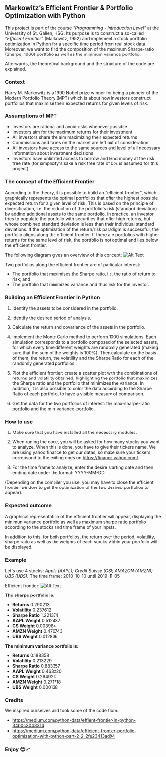 ## Markowitz’s Efficient Frontier & Portfolio Optimization with Python

This project is part of the course *"Programming - Introduction Level"* at the University of St. Gallen, HSG. Its purpose is to construct a so-called *“Efficient Frontier”* (Markowitz, 1952) and implement a stock portfolio optimization in Python for a specific time period from real stock data. Moreover, we want to find the composition of the maximum Sharpe-ratio (Sharpe, 1966) portfolio as well as the minimum variance portfolio. 

Afterwards, the theoretical background and the structure of the code are explained.

### Context 
Harry M. Markowitz is a 1990 Nobel prize winner for being a pioneer of the Modern Portfolio Theory (MPT) which is about how investors construct portfolios that maximise their expected returns for given levels of risk. 

### Assumptions of MPT
- Investors are rational and avoid risks whenever possible
- Investors aim for the maximum returns for their investment
- All investors share the aim maximizing their expected returns
- Commissions and taxes on the market are left out of consideration
- All investors have access to the same sources and level of all necessary information about investment decisions
- Investors have unlimited access to borrow and lend money at the risk free rate (for simplicity's sake a risk free rate of 0% is assumed for this project)

### The concept of the Efficient Frontier
According to the theory, it is possible to build an "efficient frontier", which graphically represents the optimal portfolios that offer the highest possible expected return for a given level of risk. This is based on the principle of diversification, i.e. the reduction of the portfolio's risk (standard deviation) by adding additional assets to the same portfolio. In practice, an investor tries to populate the portfolio with securities that offer high returns, but whose combined standard deviation is less than their individual standard deviations. If the optimization of the return/risk paradigm is successful, the portfolio aligns along the efficient frontier. If there are portfolios with higher returns for the same level of risk, the portfolio is not optimal and lies below the efficient frontier.

The following diagram gives an overview of this concept: ![Alt Text](https://github.com/pescestefano96/Programming-Project/blob/master/Efficient_frontier0.jpg)

Two portfolios along the efficient frontier are of particular interest: 
-	The portfolio that maximises the Sharpe ratio, i.e. the ratio of return to risk; and
-	The portfolio that minimizes variance and thus risk for the investor.

### Building an Efficient Frontier in Python
1.	Identify the assets to be considered in the portfolio.

2.	Identify the desired period of analysis.

3.	Calculate the return and covariance of the assets in the portfolio.

4.	Implement the Monte Carlo method to perform 1000 simulations. Each simulation corresponds to a portfolio composed of the selected assets, for which every time different weights are randomly generated (making sure that the sum of the weights is 100%). Then calculate on the basis of them, the return, the volatility and the Sharpe Ratio for each of the randomly generated portfolios.

5.	Plot the efficient frontier: create a scatter plot with the combinations of returns and volatility obtained, highlighting the portfolio that maximizes the Sharpe ratio and the portfolio that minimizes the variance. In addition, it is also possible to color the data according to the Sharpe Ratio of each portfolio, to have a visible measure of comparison.

6.	Get the data for the two portfolios of interest: the max-sharpe-ratio portfolio and the min-variance-portfolio.

### How to use
1. Make sure that you have installed all the necessary modules.

2. When runing the code, you will be asked for how many stocks you want to analyze. When this is done, you have to give their tickers name. We are using yahoo finance to get our datas, so make sure your tickers correpsond to the exiting ones on https://finance.yahoo.com/.

3. For the time frame to analyze, enter the desire starting date and then ending date under the format: YYYY-MM-DD.

(Depending on the compiler you use, you may have to close the efficient frontier window to get the optimization of the two desired portfolios to appear).

### Expected outcome
A graphical representation of the efficient frontier will appear, displaying the minimun variance portfolio as well as maximum sharpe ratio portfolio according to the stocks and time frame of your inputs.

In addition to this, for both portfolios, the return over the period, volatility, sharpe ratio as well as the weights of each stocks within your portfolio will be displayed.

### Example
Let's use 4 stocks: *Apple (AAPL); Credit Suisse (CS); AMAZON (AMZN); UBS (UBS).*
The time frame: 2010-10-10 until 2019-11-05

Efficient frontier: ![Alt Text](https://github.com/pescestefano96/Programming-Project/blob/master/Efficient_frontier.png)

**The sharpe portfolio is:** 
- **Returns**       0.290213
- **Volatility**    0.237612
- **Sharpe Ratio**  1.221374
- **AAPL Weight**   0.512437
- **CS Weight**     0.003984
- **AMZN Weight**   0.470743
- **UBS Weight**    0.012836
                
**The minimum variance portfolio is:**
- **Returns**       0.188358
- **Volatility**    0.213229
- **Sharpe Ratio**  0.883357
- **AAPL Weight**   0.463220
- **CS Weight**     0.264923
- **AMZN Weight**   0.271718
- **UBS Weight**    0.000138


### Credits
We inspired ourselves and took some of the code from:

- https://medium.com/python-data/effient-frontier-in-python-34b0c3043314
- https://medium.com/python-data/efficient-frontier-portfolio-optimization-with-python-part-2-2-2fe23413ad94

### Enjoy 😊📈
